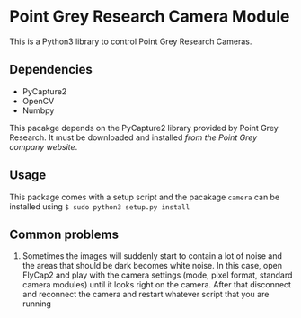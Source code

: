 # Point Grey Research Camera Module

This is a Python3 library to control Point Grey Research Cameras.

## Dependencies

- PyCapture2
- OpenCV
- Numbpy

This pacakge depends on the PyCapture2 library provided by Point Grey Research. It must be downloaded and installed *from the Point Grey company website*. 

## Usage

This package comes with a setup script and the pacakage `camera` can be installed using `$ sudo python3 setup.py install`

## Common problems

1. Sometimes the images will suddenly start to contain a lot of noise and the areas that should be dark becomes white noise. In this case, open FlyCap2 and play with the camera settings (mode, pixel format, standard camera modules) until it looks right on the camera. After that disconnect and reconnect the camera and restart whatever script that you are running

